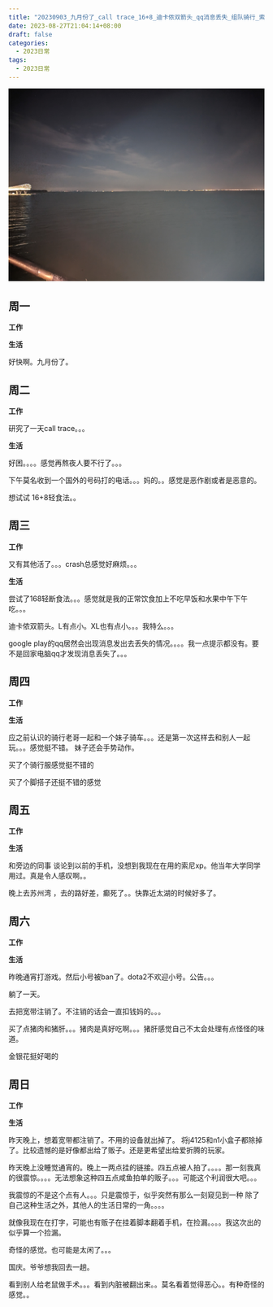 ```yaml
---
title: "20230903_九月份了_call trace_16+8_迪卡侬双箭头_qq消息丢失_组队骑行_索尼xp"
date: 2023-08-27T21:04:14+08:00
draft: false
categories:
  - 2023日常
tags:
  - 2023日常
---
```


![苏州湾](https://raw.githubusercontent.com/nianyisi/20220717/main/2023/08/PXL_20230901_135320201.NIGHT.jpg)


## 周一

**工作**


**生活**

好快啊。九月份了。


## 周二

**工作**

研究了一天call trace。。。

**生活**

好困。。。。感觉再熬夜人要不行了。。。

下午莫名收到一个国外的号码打的电话。。。妈的。。感觉是恶作剧或者是恶意的。

想试试 16+8轻食法。。
## 周三


**工作**

又有其他活了。。。crash总感觉好麻烦。。。

**生活**

尝试了168轻断食法。。。感觉就是我的正常饮食加上不吃早饭和水果中午下午吃。。。

迪卡侬双箭头。L有点小。XL也有点小。。。我特么。。。

google play的qq居然会出现消息发出去丢失的情况。。。。我一点提示都没有。要不是回家电脑qq才发现消息丢失了。。。

## 周四


**工作**



**生活**

应之前认识的骑行老哥一起和一个妹子骑车。。。还是第一次这样去和别人一起玩。。。感觉挺不错。 妹子还会手势动作。

买了个骑行服感觉挺不错的

买了个脚搭子还挺不错的感觉

## 周五


**工作**



**生活**

和旁边的同事 谈论到以前的手机，没想到我现在在用的索尼xp。他当年大学同学用过。真是令人感叹啊。。


晚上去苏州湾 ，去的路好差，癫死了。。快靠近太湖的时候好多了。

## 周六


**工作**



**生活**

昨晚通宵打游戏。然后小号被ban了。dota2不欢迎小号。公告。。。

躺了一天。

去把宽带注销了。不注销的话会一直扣钱妈的。。。

买了点猪肉和猪肝。。。猪肉是真好吃啊。。。猪肝感觉自己不太会处理有点怪怪的味道。

金银花挺好喝的 
## 周日


**工作**



**生活**

昨天晚上，想着宽带都注销了。不用的设备就出掉了。 将j4125和n1小盒子都除掉了。比较遗憾的是好像都出给了贩子。还是更希望出给爱折腾的玩家。

昨天晚上没睡觉通宵的。晚上一两点挂的链接。四五点被人拍了。。。。那一刻我真的很震惊。。。。无法想象这种四五点咸鱼拍单的贩子。。。可能这个利润很大吧。。。

我震惊的不是这个点有人。。。只是震惊于，似乎突然有那么一刻窥见到一种 除了自己这种生活之外，其他人的生活日常的一角。。。。

就像我现在在打字，可能也有贩子在挂着脚本翻着手机，在捡漏。。。。我这次出的似乎算一个捡漏。

奇怪的感觉。也可能是太闲了。。。

国庆。爷爷想我回去一趟。

看到别人给老鼠做手术。。。看到内脏被翻出来。。莫名看着觉得恶心。。有种奇怪的感觉。。


